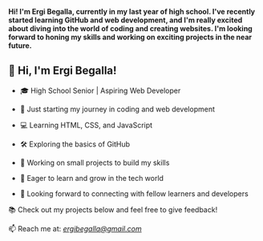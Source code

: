 


**Hi! I'm Ergi Begalla, currently in my last year of high school. I've recently started learning GitHub and web development, and I'm really excited about diving into the world of coding and creating websites. I'm looking forward to honing my skills and working on exciting projects in the near future.**


👋 **Hi, I'm Ergi Begalla!**
---

 - 🎓 High School Senior | Aspiring Web Developer
 - 🌟 Just starting my journey in coding and web development
 - 💻 Learning HTML, CSS, and JavaScript
 - 🛠️ Exploring the basics of GitHub 
 
 - 🚀 Working on small projects to build my skills
 - 🌱 Eager to learn and grow in the tech world
 - 🤝 Looking forward to connecting with fellow learners and developers
   

📚 Check out my projects below and feel free to give feedback!

📫 Reach me at: *ergibegalla@gmail.com*
